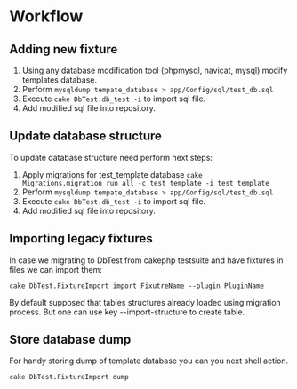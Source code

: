 Workflow
=======

Adding new fixture
------------------

1. Using any database modification tool (phpmysql, navicat, mysql) modify templates database.
2. Perform `mysqldump tempate_database > app/Config/sql/test_db.sql`
3. Execute `cake DbTest.db_test -i` to import sql file.
4. Add modified sql file into repository.

Update database structure
-------------------------

To update database structure need perform next steps:

1. Apply migrations for test_template database `cake  Migrations.migration run all -c test_template -i test_template`
2. Perform `mysqldump tempate_database > app/Config/sql/test_db.sql`
3. Execute `cake DbTest.db_test -i` to import sql file.
4. Add modified sql file into repository.

Importing legacy fixtures
-------------------------

In case we migrating to DbTest from cakephp testsuite and have fixtures in files
we can import them:

```
cake DbTest.FixtureImport import FixutreName --plugin PluginName
```

By default supposed that tables structures already loaded using migration process.
But one can use key --import-structure to create table.

Store database dump
-------------------

For handy storing dump of template database you can you next shell action.

```
cake DbTest.FixtureImport dump
```
